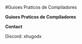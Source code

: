 #Guioes Praticos de Compiladores

**Guioes Praticos de Compiladores**

**Contact**

Discord: xhugodx
